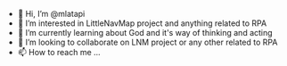 - 👋 Hi, I’m @mlatapi
- 👀 I’m interested in LittleNavMap project and anything related to RPA
- 🌱 I’m currently learning about God and it's way of thinking and acting
- 💞️ I’m looking to collaborate on LNM project or any other related to RPA
- 📫 How to reach me ...

<!---
mlatapi/mlatapi is a ✨ special ✨ repository because its `README.md` (this file) appears on your GitHub profile.
You can click the Preview link to take a look at your changes.
--->
